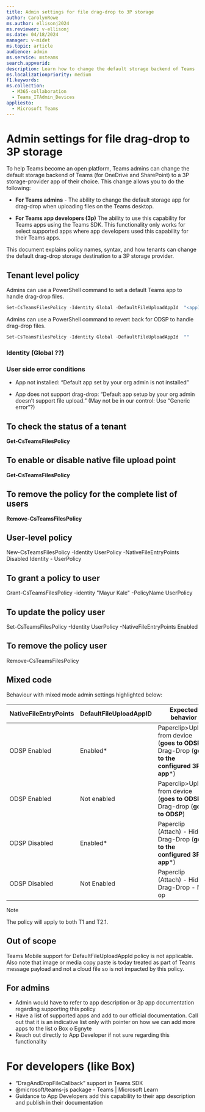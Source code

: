 ```yaml
---
title: Admin settings for file drag-drop to 3P storage 
author: CarolynRowe
ms.author: ellisonj2024
ms.reviewer: v-ellisonj
ms.date: 04/18/2024
manager: v-midet
ms.topic: article
audience: admin
ms.service: msteams
search.appverid: 
description: Learn how to change the default storage backend of Teams
ms.localizationpriority: medium
f1.keywords: 
ms.collection: 
  - M365-collaboration
  - Teams_ITAdmin_Devices
appliesto: 
  - Microsoft Teams
---
```


# Admin settings for file drag-drop to 3P storage

To help Teams become an open platform, Teams admins can change the default storage backend of Teams (for OneDrive and SharePoint) to a 3P storage-provider app of their choice. This change allows you to do the following:

- **For Teams admins** - The ability to change the default storage app for drag-drop when uploading files on the Teams desktop.

- **For Teams app developers (3p)** The ability to use this capability for Teams apps using the Teams SDK. This functionality only works for select supported apps where app developers  used this capability for their Teams apps.

This document explains policy names, syntax, and how tenants can change the default drag-drop storage destination to a 3P storage provider.


## Tenant level policy
Admins can use a PowerShell command to set a default Teams app to handle drag-drop files.

``` powershell
Set-CsTeamsFilesPolicy -Identity Global -DefaultFileUploadAppId  "<appId>"
```
 
Admins can use a PowerShell command to revert back for ODSP to handle drag-drop files.

``` powershell
Set-CsTeamsFilesPolicy -Identity Global -DefaultFileUploadAppId  ""
```

### Identity (Global ??) 
 
### User side error conditions

- App not installed: “Default app set by your org admin is not installed”

- App does not support drag-drop: “Default app setup by your org admin doesn’t support file upload.” (May not be in our control: Use “Generic error”?)

## To check the status of a tenant
**Get-CsTeamsFilesPolicy**

## To enable or disable native file upload point
**Get-CsTeamsFilesPolicy**

## To remove the policy for the complete list of users
**Remove-CsTeamsFilesPolicy**

## User-level policy
New-CsTeamsFilesPolicy -Identity UserPolicy -NativeFileEntryPoints Disabled
Identity - UserPolicy

## To grant a policy to user
Grant-CsTeamsFilesPolicy  -identity "Mayur Kale" -PolicyName UserPolicy

## To update the policy user
Set-CsTeamsFilesPolicy -Identity UserPolicy -NativeFileEntryPoints Enabled

## To remove the policy user
Remove-CsTeamsFilesPolicy

## Mixed code
Behaviour with mixed mode admin settings highlighted below: 


|NativeFileEntryPoints |DefaultFileUploadAppID |Expected behavior
|---------|---------|---|
|ODSP Enabled     |Enabled*       |Paperclip>Upload from device (**goes to ODSP**) Drag-Drop (**goes to the configured 3P app***)|
|ODSP Enabled    |Not enabled      |Paperclip>Upload from device  (**goes to ODSP**) Drag-drop (**goes to ODSP**)|
|ODSP Disabled    |Enabled*      |Paperclip (Attach) - Hidden Drag-Drop (**goes to the configured 3P app***)|
|ODSP Disabled    |Not Enabled      |Paperclip (Attach) - Hidden Drag-Drop - No op|

> [!NOTE]
> The policy will apply to both T1 and T2.1.

## Out of scope
Teams Mobile support for DefaultFileUploadAppId policy is not applicable. 
Also note that image or media copy paste is today treated as part of Teams message payload and not a cloud file so is not impacted by this policy. 

## For admins
-	Admin would have to refer to app description or 3p app documentation regarding supporting this policy 
-	Have a list of supported apps and add to our official documentation. Call out that it is an indicative list only with pointer on how we can add more apps to the list o Box  o Egnyte  
-	Reach out directly to App Developer if not sure regarding this functionality

#  For developers (like Box)
-	“DragAndDropFileCallback” support in Teams SDK  
-	@microsoft/teams-js package - Teams | Microsoft Learn 
-	Guidance to App Developers add this capability to their app description and publish in their documentation 








